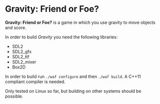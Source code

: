 Gravity: Friend or Foe?
=======================

**Gravity: Friend or Foe?** is a game in which you use gravity to move
objects and score.

In order to build _Gravity_ you need the following libraries:

 - SDL2
 - SDL2_gfx
 - SDL2_ttf
 - SDL2_mixer
 - Box2D

In order to build run `./waf configure` and then `./waf build`. A
C++11 compliant compiler is needed.

Only tested on Linux so far, but building on other systems should be
possible.
